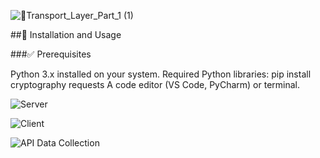 ![🚚Transport_Layer_Part_1 (1)](https://github.com/user-attachments/assets/7b85362c-16cd-4064-94fa-2fd0e8ddb7f9)

##🚀 Installation and Usage

###✅ Prerequisites

Python 3.x installed on your system.
Required Python libraries:
pip install cryptography requests
A code editor (VS Code, PyCharm) or terminal.

![Server](https://github.com/user-attachments/assets/e808f069-a7e3-4d0d-aa77-2e8e825422f7)

![Client](https://github.com/user-attachments/assets/404e62a1-4062-46e2-99be-77793e4aa86a)

![API Data Collection](https://github.com/user-attachments/assets/560a8e5b-d4df-4ae9-8361-f827e2a11c4e)
